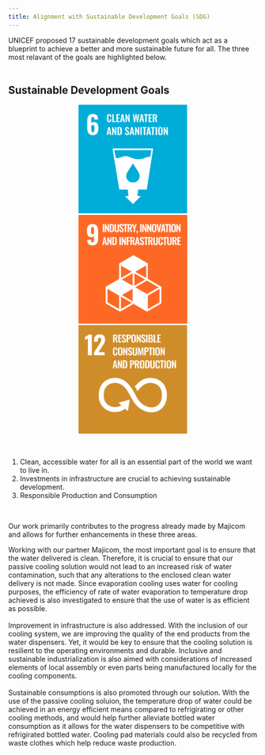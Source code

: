 ```yaml
---
title: Alignment with Sustainable Development Goals (SDG)
---
```


UNICEF proposed 17 sustainable development goals which act as a blueprint to achieve a better and more sustainable future for all. The three most relavant of the goals are highlighted below. <br />
<br />
## Sustainable Development Goals

<p align="center">
    <img width="220" alt="water_goal" src="https://raw.githubusercontent.com/Technology-for-the-Poorest-Billion/2025-Majicom-WaterCooling-passive/refs/heads/main/finalassets/Sustainable_Development_Goal_06CleanWaterSanitation.svg.png" hspace="40">
    <img width="220" alt="infrastructure_goal" src="https://github.com/Technology-for-the-Poorest-Billion/2025-Majicom-WaterCooling-passive/blob/main/finalassets/Sustainable_Development_Goal_9.png" hspace="40">
    <img width="220" alt="consumption_goal" src="https://raw.githubusercontent.com/Technology-for-the-Poorest-Billion/2025-Majicom-WaterCooling-passive/refs/heads/main/finalassets/Sustainable_Development_Goal_12ResponsibleConsumption.svg.png" hspace="40">
</p>
<br />

1. Clean, accessible water for all is an essential part of the world we want to live in.  <br />
2. Investments in infrastructure are crucial to achieving sustainable development. <br />
3. Responsible Production and Consumption <br />
<br />

Our work primarily contributes to the progress already made by Majicom and allows for further enhancements in these three areas.

Working with our partner Majicom, the most important goal is to ensure that the water delivered is clean. Therefore, it is crucial to ensure that our passive cooling solution would not lead to an increased risk of water contamination, such that any alterations to the enclosed clean water delivery is not made. Since evaporation cooling uses water for cooling purposes, the efficiency of rate of water evaporation to temperature drop achieved is also investigated to ensure that the use of water is as efficient as possible.<br />
<br />
Improvement in infrastructure is also addressed. With the inclusion of our cooling system, we are improving the quality of the end products from the water dispensers. Yet, it would be key to ensure that the cooling solution is resilient to the operating environments and durable. Inclusive and sustainable industrialization is also aimed with considerations of increased elements of local assembly or even parts being manufactured locally for the cooling components.<br />
<br />
Sustainable consumptions is also promoted through our solution. With the use of the passive cooling soluion, the temperature drop of water could be achieved in an energy efficient means compared to refrigirating or other cooling methods, and would help further alleviate bottled water consumption as it allows for the water dispensers to be competitive with refrigirated bottled water. Cooling pad materials could also be recycled from waste clothes which help reduce waste production.<br />
<br />



